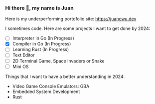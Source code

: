 ### Hi there 👋, my name is Juan

Here is my underperforming portofolio site: https://juancwu.dev

I sometimes code. Here are some projects I want to get done by 2024:

- [ ] Interpreter in Go (In Progress)
- [x] Compiler in Go (In Progress)
- [ ] Learning Rust (In Progress)
- [ ] Text Editor
- [ ] 2D Terminal Game, Space Invaders or Snake
- [ ] Mini OS

Things that I want to have a better understanding in 2024:

- Video Game Console Emulators: GBA
- Embedded System Development
- Rust
